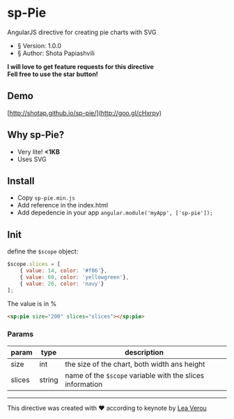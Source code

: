 # sp-Pie
AngularJS directive for creating pie charts with SVG

* § Version: 1.0.0
* § Author: Shota Papiashvili

__I will love to get feature requests for this directive__   
__Fell free to use the star button!__

## Demo
[http://shotap.github.io/sp-pie/](http://goo.gl/cHxrpy)

## Why sp-Pie?
* Very lite! __<1KB__
* Uses SVG

## Install
* Copy `sp-pie.min.js`
* Add reference in the index.html
* Add depedencie in your app `angular.module('myApp', ['sp-pie']);` 

## Init
define the `$scope` object:
```javascript
$scope.slices = [
    { value: 14, color: '#f06'},
    { value: 60, color: 'yellowgreen'},
    { value: 26, color: 'navy'}
];
```
The value is in %

```html
<sp:pie size="200" slices="slices"></sp:pie>
```

### Params
param       | type     | description
------------|----------|----------------------------------------------------
size        | int      | the size of the chart, both width ans height
slices      | string   | name of the `$scope` variable with the slices information

---

This directive was created with ♥ according to keynote by [Lea Verou](http://lea.verou.me/)  
